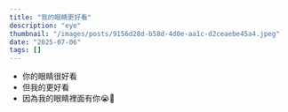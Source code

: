 ```yaml
---
title: "我的眼睛更好看"
description: "eye"
thumbnail: "/images/posts/9156d28d-b58d-4d0e-aa1c-d2ceaebe45a4.jpeg"
date: "2025-07-06"
tags: []
---
```

- 你的眼睛很好看
- 但我的更好看
- 因為我的眼睛裡面有你😭🫵
